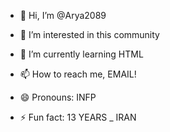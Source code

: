 - 👋 Hi, I’m @Arya2089
- 👀 I’m interested in this community 
- 🌱 I’m currently learning HTML
  
- 📫 How to reach me, EMAIL!
- 😄 Pronouns: INFP
- ⚡ Fun fact: 13 YEARS _ IRAN

<!---
Arya2089/Arya2089 is a ✨ special ✨ repository because its `README.md` (this file) appears on your GitHub profile.
You can click the Preview link to take a look at your changes.
--->
